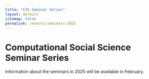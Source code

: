 ```yaml
---
title: "CSS Seminar Series"
layout: default
sitemap: false
permalink: /events/seminars-2025
---
```


# Computational Social Science Seminar Series

Information about the seminars in 2025 will be available in February.

